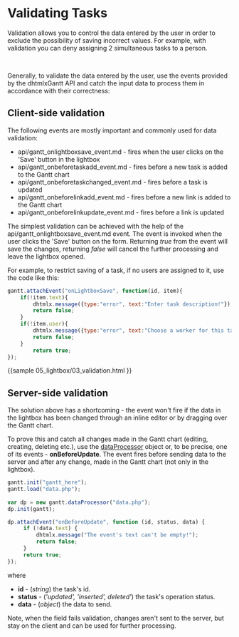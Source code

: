 Validating Tasks
==============================================
Validation allows you to control the data entered by the user in order to exclude the possibility of saving incorrect values. 
For example, with validation you can deny assigning 2 simultaneous tasks to a person.

<br>

Generally, to validate the data entered by the user, use the events provided by the dhtmlxGantt API and catch the input data to process them in accordance with their correctness:

Client-side validation
--------------------------
The following events  are mostly important and commonly used for data validation:

- api/gantt_onlightboxsave_event.md - fires when the user clicks on the 'Save' button in the lightbox
-  api/gantt_onbeforetaskadd_event.md - fires before a new task is added to the Gantt chart
- api/gantt_onbeforetaskchanged_event.md - fires  before a task is updated
- api/gantt_onbeforelinkadd_event.md - fires before a new link is added to the Gantt chart
- api/gantt_onbeforelinkupdate_event.md - fires before a link is updated

The simplest validation can be achieved with the help of the api/gantt_onlightboxsave_event.md event. The event is invoked when the user clicks the 'Save' button on the form. 
Returning *true* from the event will save the changes, returning *false* will cancel the further processing and leave the lightbox opened.

For example, to restrict saving of a task, if no users are assigned to it, use the code like this:

~~~js
gantt.attachEvent("onLightboxSave", function(id, item){
	if(!item.text){
		dhtmlx.message({type:"error", text:"Enter task description!"});
		return false;
	}
	if(!item.user){
		dhtmlx.message({type:"error", text:"Choose a worker for this task!"});
		return false;
	}
		return true;
});
~~~
{{sample
	05_lightbox/03_validation.html
}}


Server-side validation
-----------------------------

The solution above has a shortcoming - the event won't fire if the data in the lightbox has been changed through an inline editor  or by dragging over the Gantt chart.

To prove this and catch all changes made in the Gantt chart (editing, creating, deleting etc.),  use the [dataProcessor](desktop/server_side.md) object or, to be precise, one of its events - **onBeforeUpdate**.
The event fires before sending data to the server and after any change, made in the Gantt chart (not only in the lightbox).

~~~js
gantt.init("gantt_here");
gantt.load("data.php");
 
var dp = new gantt.dataProcessor("data.php");
dp.init(gantt);

dp.attachEvent("onBeforeUpdate", function (id, status, data) {
     if (!data.text) {
         dhtmlx.message("The event's text can't be empty!");
         return false;
     }
     return true;
});
~~~
 
 where 

- **id** - (*string*) the task's id.
- **status** - (*'updated', 'inserted', deleted'*) the task's operation status.
- **data** - (*object*) the data to send.

Note, when the field fails validation, changes aren't sent to the server, but stay on the client and can be used for further processing.